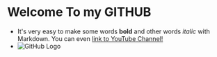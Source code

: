 # Welcome To my GITHUB
* It's very easy to make some words **bold** and other words *italic* with Markdown. You can even [link to YouTube Channel!](https://www.youtube.com/channel/UCr3c_u_Kqq4U8zBT-dhCpzQ?view_as=subscriber)
* ![GitHub Logo](/images/logo.png)
